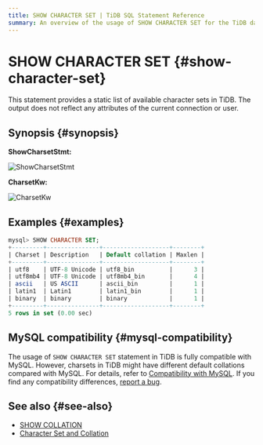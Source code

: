 ```yaml
---
title: SHOW CHARACTER SET | TiDB SQL Statement Reference
summary: An overview of the usage of SHOW CHARACTER SET for the TiDB database.
---
```


# SHOW CHARACTER SET {#show-character-set}

This statement provides a static list of available character sets in TiDB. The output does not reflect any attributes of the current connection or user.

## Synopsis {#synopsis}

**ShowCharsetStmt:**

![ShowCharsetStmt](/media/sqlgram/ShowCharsetStmt.png)

**CharsetKw:**

![CharsetKw](/media/sqlgram/CharsetKw.png)

## Examples {#examples}

```sql
mysql> SHOW CHARACTER SET;
+---------+---------------+-------------------+--------+
| Charset | Description   | Default collation | Maxlen |
+---------+---------------+-------------------+--------+
| utf8    | UTF-8 Unicode | utf8_bin          |      3 |
| utf8mb4 | UTF-8 Unicode | utf8mb4_bin       |      4 |
| ascii   | US ASCII      | ascii_bin         |      1 |
| latin1  | Latin1        | latin1_bin        |      1 |
| binary  | binary        | binary            |      1 |
+---------+---------------+-------------------+--------+
5 rows in set (0.00 sec)
```

## MySQL compatibility {#mysql-compatibility}

The usage of `SHOW CHARACTER SET` statement in TiDB is fully compatible with MySQL. However, charsets in TiDB might have different default collations compared with MySQL. For details, refer to [Compatibility with MySQL](/mysql-compatibility.md). If you find any compatibility differences, [report a bug](https://docs.pingcap.com/tidb/stable/support).

## See also {#see-also}

-   [SHOW COLLATION](/sql-statements/sql-statement-show-collation.md)
-   [Character Set and Collation](/character-set-and-collation.md)
